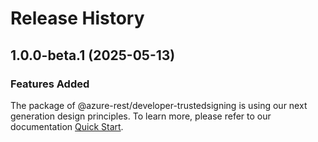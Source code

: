 # Release History
    
## 1.0.0-beta.1 (2025-05-13)

### Features Added

The package of @azure-rest/developer-trustedsigning is using our next generation design principles. To learn more, please refer to our documentation [Quick Start](https://aka.ms/azsdk/js/mgmt/quickstart).
